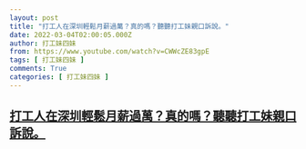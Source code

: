 ```yaml
---
layout: post
title: "打工人在深圳輕鬆月薪過萬？真的嗎？聽聽打工妹親口訴說。"
date: 2022-03-04T02:00:05.000Z
author: 打工妹四妹
from: https://www.youtube.com/watch?v=CWWcZE83gpE
tags: [ 打工妹四妹 ]
comments: True
categories: [ 打工妹四妹 ]
---
```

<!--1646359205000-->
[打工人在深圳輕鬆月薪過萬？真的嗎？聽聽打工妹親口訴說。](https://www.youtube.com/watch?v=CWWcZE83gpE)
------

<div>

</div>
